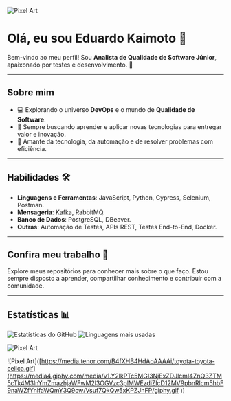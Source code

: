 
![Pixel Art](https://static.wikia.nocookie.net/pisstowel/images/4/40/Spr_joeidle.gif)
# Olá, eu sou Eduardo Kaimoto 👋

Bem-vindo ao meu perfil! Sou **Analista de Qualidade de Software Júnior**, apaixonado por testes e desenvolvimento. 🎯

---

## Sobre mim

- 💻 Explorando o universo **DevOps** e o mundo de **Qualidade de Software**.
- 🌟 Sempre buscando aprender e aplicar novas tecnologias para entregar valor e inovação.
- 🚀 Amante da tecnologia, da automação e de resolver problemas com eficiência.

---

## Habilidades 🛠️ 
- **Linguagens e Ferramentas**: JavaScript, Python, Cypress, Selenium, Postman.
- **Mensageria**: Kafka, RabbitMQ.
- **Banco de Dados**: PostgreSQL, DBeaver.
- **Outras**: Automação de Testes, APIs REST, Testes End-to-End, Docker.

---

## Confira meu trabalho 🌟

Explore meus repositórios para conhecer mais sobre o que faço. Estou sempre disposto a aprender, compartilhar conhecimento e contribuir com a comunidade.

---

## Estatísticas 📊
![Estatísticas do GitHub](https://github-readme-stats.vercel.app/api?username=eduardokaimoto&show_icons=true&theme=tokyonight )
![Linguagens mais usadas](https://github-readme-stats.vercel.app/api/top-langs/?username=eduardokaimoto&layout=compact&theme=tokyonight )



![Pixel Art](https://media.tenor.com/B4fXHB4HdAoAAAAi/toyota-toyota-celica.gif)

![Pixel Art]([https://media.tenor.com/B4fXHB4HdAoAAAAi/toyota-toyota-celica.gif](https://media4.giphy.com/media/v1.Y2lkPTc5MGI3NjExZDJlcmI4ZnQ3ZTM5cTk4M3lnYmZmazhjaWFwM2l3OGVzc3plMWEzdiZlcD12MV9pbnRlcm5hbF9naWZfYnlfaWQmY3Q9cw/Vsuf7QkQw5xKPZJhFP/giphy.gif
))


